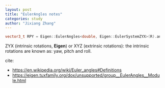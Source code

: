 ```yaml
---
layout: post
title: "EulerAngles notes"
categories: study
author: "Jixiang Zhang"
---
```


```c++
vector3_t RPY = Eigen::EulerAngles<double, Eigen::EulerSystemZYX>(R).angles().reverse();
```

ZYX (intrinsic rotations, **Eigen**) or XYZ (extrinsic rotations): the intrinsic rotations are known as: yaw, pitch and roll.

cite:

* <https://en.wikipedia.org/wiki/Euler_angles#Definitions>
* <https://eigen.tuxfamily.org/dox/unsupported/group__EulerAngles__Module.html>
